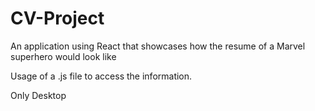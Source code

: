 # CV-Project
An application using React that showcases how the resume of a Marvel superhero would look like

Usage of a .js file to access the information.

Only Desktop
